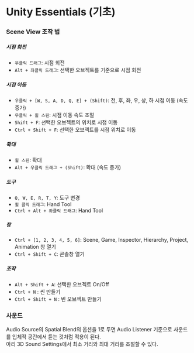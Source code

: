 # Unity Essentials (기초)

### Scene View 조작 법

##### 시점 회전
- `우클릭 드래그`: 시점 회전
- `Alt + 좌클릭 드래그`: 선택한 오브젝트를 기준으로 시점 회전

##### 시점 이동
- `우클릭 + [W, S, A, D, Q, E] + (Shift)`: 전, 후, 좌, 우, 상, 하 시점 이동 (속도 증가)
- `우클릭 + 휠 스핀`: 시점 이동 속도 조절
- `Shift + F`: 선택한 오브젝트의 위치로 시점 이동
- `Ctrl + Shift + F`: 선택한 오브젝트를 시점 위치로 이동

##### 확대
- `휠 스핀`: 확대
- `Alt + 우클릭 드래그 + (Shift)`: 확대 (속도 증가)

##### 도구
- `Q, W, E, R, T, Y`: 도구 변경
- `휠 클릭 드래그`: Hand Tool
- `Ctrl + Alt + 좌클릭 드래그`: Hand Tool
 
##### 창
- `Ctrl + [1, 2, 3, 4, 5, 6]`: Scene, Game, Inspector, Hierarchy, Project, Animation 창 열기
- `Ctrl + Shift + C`: 콘솔창 열기

##### 조작
- `Alt + Shift + A`: 선택한 오브젝트 On/Off
- `Ctrl + N` : 씬 만들기
- `Ctrl + Shift + N` : 빈 오브젝트 만들기

### 사운드

Audio Source의 Spatial Blend의 옵션을 1로 두면 Audio Listener 기준으로 사운드를 입체적 공간에서 듣는 것처럼 적용이 된다.  
아리 3D Sound Settings에서 최소 거리와 최대 거리를 조절할 수 있다.

